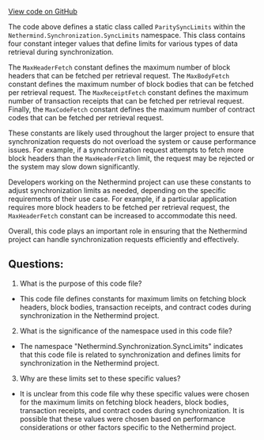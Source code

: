 [View code on GitHub](https://github.com/nethermindeth/nethermind/Nethermind.Synchronization/SyncLimits/ParitySyncLimits.cs)

The code above defines a static class called `ParitySyncLimits` within the `Nethermind.Synchronization.SyncLimits` namespace. This class contains four constant integer values that define limits for various types of data retrieval during synchronization.

The `MaxHeaderFetch` constant defines the maximum number of block headers that can be fetched per retrieval request. The `MaxBodyFetch` constant defines the maximum number of block bodies that can be fetched per retrieval request. The `MaxReceiptFetch` constant defines the maximum number of transaction receipts that can be fetched per retrieval request. Finally, the `MaxCodeFetch` constant defines the maximum number of contract codes that can be fetched per retrieval request.

These constants are likely used throughout the larger project to ensure that synchronization requests do not overload the system or cause performance issues. For example, if a synchronization request attempts to fetch more block headers than the `MaxHeaderFetch` limit, the request may be rejected or the system may slow down significantly.

Developers working on the Nethermind project can use these constants to adjust synchronization limits as needed, depending on the specific requirements of their use case. For example, if a particular application requires more block headers to be fetched per retrieval request, the `MaxHeaderFetch` constant can be increased to accommodate this need.

Overall, this code plays an important role in ensuring that the Nethermind project can handle synchronization requests efficiently and effectively.
## Questions: 
 1. What is the purpose of this code file?
- This code file defines constants for maximum limits on fetching block headers, block bodies, transaction receipts, and contract codes during synchronization in the Nethermind project.

2. What is the significance of the namespace used in this code file?
- The namespace "Nethermind.Synchronization.SyncLimits" indicates that this code file is related to synchronization and defines limits for synchronization in the Nethermind project.

3. Why are these limits set to these specific values?
- It is unclear from this code file why these specific values were chosen for the maximum limits on fetching block headers, block bodies, transaction receipts, and contract codes during synchronization. It is possible that these values were chosen based on performance considerations or other factors specific to the Nethermind project.
